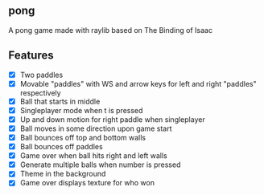 pong
----

A pong game made with raylib based on The Binding of Isaac

Features
--------

- [x] Two paddles
- [x] Movable "paddles" with WS and arrow keys for left and right "paddles" respectively
- [x] Ball that starts in middle
- [x] Singleplayer mode when t is pressed
- [x] Up and down motion for right paddle when singleplayer
- [x] Ball moves in some direction upon game start
- [x] Ball bounces off top and bottom walls
- [x] Ball bounces off paddles
- [x] Game over when ball hits right and left walls
- [x] Generate multiple balls when number is pressed
- [x] Theme in the background
- [x] Game over displays texture for who won
